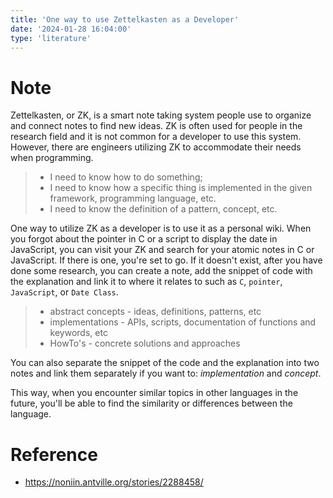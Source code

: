 ```yaml
---
title: 'One way to use Zettelkasten as a Developer'
date: '2024-01-28 16:04:00'
type: 'literature'
---
```


# Note

Zettelkasten, or ZK,  is a smart note taking system people use to organize and connect notes to find new ideas. ZK is often used for people in the research field and it is not common for a developer to use this system. However, there are engineers utilizing ZK to accommodate their needs when programming.


> - I need to know how to do something; 
> - I need to know how a specific thing is implemented in the given framework, programming language, etc.
> - I need to know the definition of a pattern, concept, etc.

One way to utilize ZK as a developer is to use it as a personal wiki. When you forgot about the pointer in C or a script to display the date in JavaScript, you can visit your ZK 
and search for your atomic notes in C or JavaScript. If there is one, you're set to go. If it doesn't exist, after you have done some research, you can create a note, add the snippet of code with the explanation and link it to where it relates to such as `C`, `pointer`, `JavaScript`, or `Date Class`.

> - abstract concepts - ideas, definitions, patterns, etc
> - implementations - APIs, scripts, documentation of functions and keywords, etc
> - HowTo's - concrete solutions and approaches


You can also separate the snippet of the code and the explanation into two notes and link them separately if you want to: _implementation_ and _concept_.

This way, when you encounter similar topics in other languages in the future, you'll be able to find the similarity or differences between the language.


# Reference

- https://noniin.antville.org/stories/2288458/
